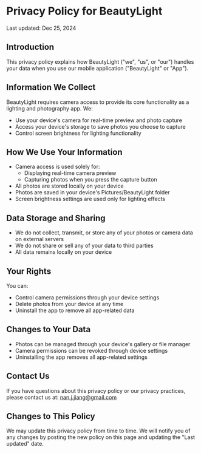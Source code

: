 # Privacy Policy for BeautyLight

Last updated: Dec 25, 2024

## Introduction
This privacy policy explains how BeautyLight ("we", "us", or "our") handles your data when you use our mobile application ("BeautyLight" or "App").

## Information We Collect
BeautyLight requires camera access to provide its core functionality as a lighting and photography app. We:
* Use your device's camera for real-time preview and photo capture
* Access your device's storage to save photos you choose to capture
* Control screen brightness for lighting functionality

## How We Use Your Information
* Camera access is used solely for:
    - Displaying real-time camera preview
    - Capturing photos when you press the capture button
* All photos are stored locally on your device
* Photos are saved in your device's Pictures/BeautyLight folder
* Screen brightness settings are used only for lighting effects

## Data Storage and Sharing
* We do not collect, transmit, or store any of your photos or camera data on external servers
* We do not share or sell any of your data to third parties
* All data remains locally on your device

## Your Rights
You can:
* Control camera permissions through your device settings
* Delete photos from your device at any time
* Uninstall the app to remove all app-related data

## Changes to Your Data
* Photos can be managed through your device's gallery or file manager
* Camera permissions can be revoked through device settings
* Uninstalling the app removes all app-related settings

## Contact Us
If you have questions about this privacy policy or our privacy practices, please contact us at:
nan.j.jiang@gmail.com

## Changes to This Policy
We may update this privacy policy from time to time. We will notify you of any changes by posting the new policy on this page and updating the "Last updated" date.
